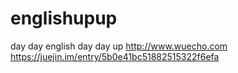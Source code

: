 # englishupup
day day english day day up
http://www.wuecho.com
https://juejin.im/entry/5b0e41bc51882515322f6efa
